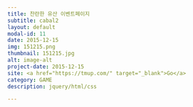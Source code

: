 ```yaml
---
title: 찬란한 유산 이벤트페이지
subtitle: cabal2
layout: default
modal-id: 11
date: 2015-12-15
img: 151215.png
thumbnail: 151215.jpg
alt: image-alt
project-date: 2015-12-15
site: <a href="https://tmup.com/" target="_blank">Go</a>
category: GAME
description: jquery/html/css

---
```

